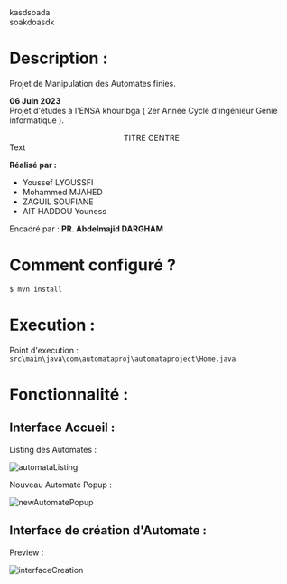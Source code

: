 <div style="display: flex; align-items:center;">
    <div>
        kasdsoada
    <div/>
    <div>
        soakdoasdk
    <div/>
</div>


# Description : 
Projet de Manipulation des Automates finies.

**06 Juin 2023** \
Projet d'études à l'ENSA khouribga ( 2er Année Cycle d'ingénieur Genie informatique ).

<Center>TITRE CENTRE</Center>

<div style="">
    Text

</div>


**Réalisé par :**
- Youssef LYOUSSFI
- Mohammed MJAHED
- ZAGUIL SOUFIANE
- AIT HADDOU Youness

Encadré par : **PR. Abdelmajid DARGHAM**

# Comment configuré ?

```console
$ mvn install
```
# Execution :
Point d'execution :  `src\main\java\com\automataproj\automataproject\Home.java`

# Fonctionnalité :
## Interface Accueil :
Listing des Automates :

![automataListing]()

Nouveau Automate Popup :

![newAutomatePopup]()

## Interface de création d'Automate :
Preview :

![interfaceCreation]()